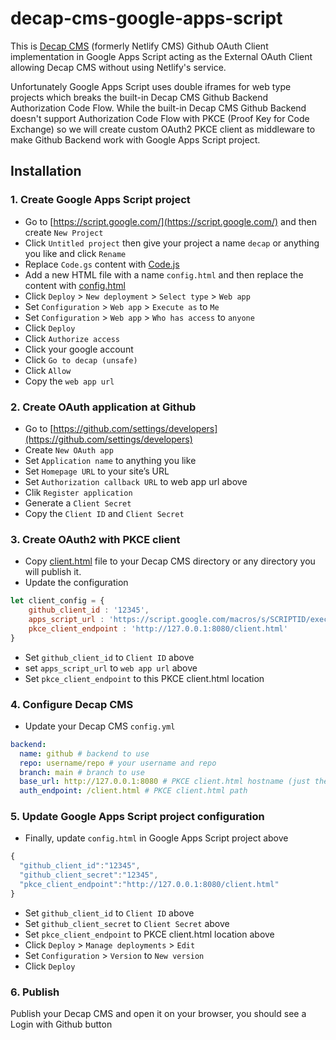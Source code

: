 # decap-cms-google-apps-script
This is [Decap CMS](https://decapcms.org/) (formerly Netlify CMS) Github OAuth Client implementation in Google Apps Script acting as the External OAuth Client allowing Decap CMS without using Netlify's service.

Unfortunately Google Apps Script uses double iframes for web type projects which breaks the built-in Decap CMS Github Backend Authorization Code Flow. While the built-in Decap CMS Github Backend doesn't support Authorization Code Flow with PKCE (Proof Key for Code Exchange) so we will create custom OAuth2 PKCE client as middleware to make Github Backend work with Google Apps Script project.

## Installation

### 1. Create Google Apps Script project

- Go to [https://script.google.com/](https://script.google.com/) and then create `New Project`
- Click `Untitled project` then give your project a name `decap` or anything you like and click `Rename` 
- Replace `Code.gs` content with [Code.js](https://github.com/nuzulul/decap-cms-google-apps-script/blob/main/src/server/Code.js)
- Add a new HTML file with a name `config.html` and then replace the content with [config.html](https://github.com/nuzulul/decap-cms-google-apps-script/blob/main/src/server/config.html)
- Click `Deploy` > `New deployment` > `Select type` > `Web app`
- Set `Configuration` > `Web app` > `Execute as` to `Me`
- Set `Configuration` > `Web app` > `Who has access` to `anyone`
- Click `Deploy`
- Click `Authorize access`
- Click your google account
- Click `Go to decap (unsafe)`
- Click `Allow`
- Copy the `web app url`

### 2. Create OAuth application at Github

- Go to [https://github.com/settings/developers](https://github.com/settings/developers)
- Create `New OAuth app`
- Set `Application name` to anything you like
- Set `Homepage URL` to your site’s URL
- Set `Authorization callback URL` to web app url above
- Clik `Register application`
- Generate a `Client Secret`
- Copy the `Client ID` and `Client Secret`

### 3. Create OAuth2 with PKCE client

- Copy [client.html](https://github.com/nuzulul/decap-cms-google-apps-script/blob/main/src/client/client.html) file to your Decap CMS directory or any directory you will publish it.
- Update the configuration
```javascript
let client_config = {
    github_client_id : '12345',
    apps_script_url : 'https://script.google.com/macros/s/SCRIPTID/exec',
    pkce_client_endpoint : 'http://127.0.0.1:8080/client.html'
}  
```
- Set `github_client_id` to `Client ID` above
- set `apps_script_url` to `web app url` above
- Set `pkce_client_endpoint` to this PKCE client.html location

### 4. Configure Decap CMS

- Update your Decap CMS `config.yml`
```yaml
backend:
  name: github # backend to use
  repo: username/repo # your username and repo
  branch: main # branch to use
  base_url: http://127.0.0.1:8080 # PKCE client.html hostname (just the base domain, no path)
  auth_endpoint: /client.html # PKCE client.html path
```

### 5. Update Google Apps Script project configuration

- Finally, update `config.html` in Google Apps Script project above
```javascript
{
  "github_client_id":"12345",
  "github_client_secret":"12345",
  "pkce_client_endpoint":"http://127.0.0.1:8080/client.html"
}
```
- Set `github_client_id` to `Client ID` above
- Set `github_client_secret` to `Client Secret` above
- Set `pkce_client_endpoint` to PKCE client.html location above
- Click `Deploy` > `Manage deployments` > `Edit`
- Set `Configuration` > `Version` to `New version`
- Click `Deploy`

### 6. Publish

Publish your Decap CMS and open it on your browser, you should see a Login with Github button